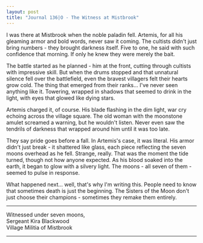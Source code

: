 ```yaml
---
layout: post
title: "Journal 136|O - The Witness at Mistbrook"
---
```


I was there at Mistbrook when the noble paladin fell. Artemis, for all his gleaming armor and bold words, never saw it coming. The cultists didn't just bring numbers - they brought darkness itself. Five to one, he said with such confidence that morning. If only he knew they were merely the bait.

The battle started as he planned - him at the front, cutting through cultists with impressive skill. But when the drums stopped and that unnatural silence fell over the battlefield, even the bravest villagers felt their hearts grow cold. The thing that emerged from their ranks... I've never seen anything like it. Towering, wrapped in shadows that seemed to drink in the light, with eyes that glowed like dying stars.

Artemis charged it, of course. His blade flashing in the dim light, war cry echoing across the village square. The old woman with the moonstone amulet screamed a warning, but he wouldn't listen. Never even saw the tendrils of darkness that wrapped around him until it was too late.

They say pride goes before a fall. In Artemis's case, it was literal. His armor didn't just break - it shattered like glass, each piece reflecting the seven moons overhead as he fell. Strange, really. That was the moment the tide turned, though not how anyone expected. As his blood soaked into the earth, it began to glow with a silvery light. The moons - all seven of them - seemed to pulse in response.

What happened next... well, that's why I'm writing this. People need to know that sometimes death is just the beginning. The Sisters of the Moon don't just choose their champions - sometimes they remake them entirely.

***
Witnessed under seven moons,  
Sergeant Kira Blackwood  
Village Militia of Mistbrook
***
